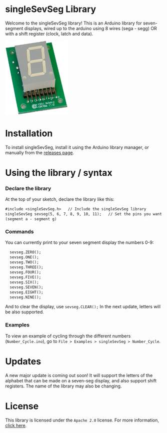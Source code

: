 # singleSevSeg Library
Welcome to the singleSevSeg library! This is an Arduino library for seven-segment displays, wired up to the arduino using 8 wires (sega - segg) OR with a shift register (clock, latch and data).

<img src="extras/SevSeg.png" alt="drawing" width="200"/>

# Installation
To install singleSevSeg, install it using the Arduino library manager, or manually from the [releases page](https://github.com/Blake-Tourneur/singleSevSeg/releases).

# Using the library / syntax
### Declare the library
At the top of your sketch, declare the library like this:
```
#include <singleSevSeg.h>   // Include the singleSevSeg library
singleSevSeg sevseg(5, 6, 7, 8, 9, 10, 11);   // Set the pins you want (segment a - segment g)
```

### Commands
You can currently print to your seven segment display the numbers 0-9:
```
  sevseg.ZERO();
  sevseg.ONE();
  sevseg.TWO();
  sevseg.THREE();
  sevseg.FOUR();
  sevseg.FIVE();
  sevseg.SIX();
  sevseg.SEVEN();
  sevseg.EIGHT();
  sevseg.NINE();
  ```
And to clear the display, use `sevseg.CLEAR();`
In the next update, letters will be also supported.

### Examples
To view an example of cycling through the different numbers (`Number_Cycle.ino`), go to `File > Examples > singleSevSeg > Number_Cycle`.

# Updates
A new major update is coming out soon! It will support the letters of the alphabet that can be made on a seven-seg display, and also support shift registers. The name of the library may also be changing.

# License
This library is licensed under the `Apache 2.0` license. For more information, [click here](https://www.apache.org/licenses/LICENSE-2.0).
